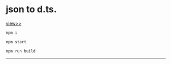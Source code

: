 # json to d.ts.

[view>>](https://saber2pr.github.io/MyWeb/build/jsonType/build/)

```bash
npm i

npm start

npm run build
```
---
